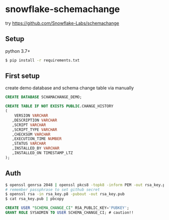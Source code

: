 # snowflake-schemachange

try https://github.com/Snowflake-Labs/schemachange

## Setup

python 3.7+

```bash
$ pip install -r requirements.txt
```

## First setup

create demo database and schema change table via manually

```sql
CREATE DATABASE SCHAMACHANGE_DEMO;

CREATE TABLE IF NOT EXISTS PUBLIC.CHANGE_HISTORY
(
    VERSION VARCHAR
   ,DESCRIPTION VARCHAR
   ,SCRIPT VARCHAR
   ,SCRIPT_TYPE VARCHAR
   ,CHECKSUM VARCHAR
   ,EXECUTION_TIME NUMBER
   ,STATUS VARCHAR
   ,INSTALLED_BY VARCHAR
   ,INSTALLED_ON TIMESTAMP_LTZ
);
```

## Auth

```bash
$ openssl genrsa 2048 | openssl pkcs8 -topk8 -inform PEM -out rsa_key.p8
# remember passphrase to set github secret
$ openssl rsa -in rsa_key.p8 -pubout -out rsa_key.pub
$ cat rsa_key.pub | pbcopy
```

```sql
CREATE USER "SCHEMA_CHANGE_CI" RSA_PUBLIC_KEY='PUBKEY';
GRANT ROLE SYSADMIN TO USER SCHEMA_CHANGE_CI; # caution!!
```
